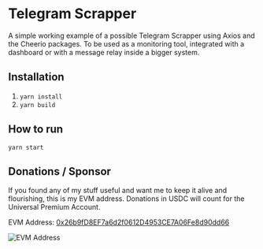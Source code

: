 # Telegram Scrapper

A simple working example of a possible Telegram Scrapper using Axios and the Cheerio packages. To be used as a monitoring tool, integrated with a dashboard or with a message relay inside a bigger system.

## Installation

1. `yarn install`
2. `yarn build`

## How to run

`yarn start`

## Donations / Sponsor

If you found any of my stuff useful and want me to keep it alive and flourishing, this is my EVM address. Donations in USDC will count for the Universal Premium Account.

EVM Address: [0x26b9fD8EF7a6d2f0612D4953CE7A06Fe8d90dd66](https://etherscan.io/address/0x26b9fD8EF7a6d2f0612D4953CE7A06Fe8d90dd66)

![EVM Address](https://github.com/nelo-crypto/nelo-crypto/blob/main/0x26b...dd66.png)
